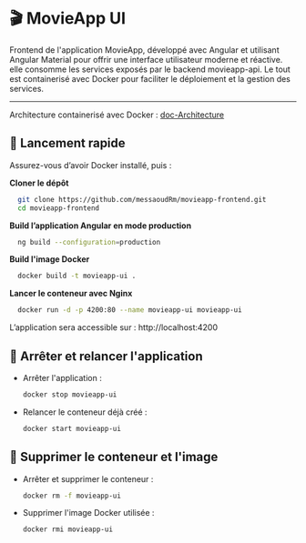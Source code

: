 # 🎬 MovieApp UI

Frontend de l'application MovieApp, développé avec Angular et utilisant Angular Material pour offrir une interface utilisateur moderne et réactive. elle consomme les services exposés par le backend movieapp-api. Le tout est containerisé avec Docker pour faciliter le déploiement et la gestion des services.

 ---

Architecture containerisé avec Docker : [doc-Architecture](docs/ARCHITECTURE.md)

## 🚀 Lancement rapide

Assurez-vous d’avoir Docker installé, puis :

**Cloner le dépôt**

```bash
  git clone https://github.com/messaoudRm/movieapp-frontend.git
  cd movieapp-frontend
```

**Build l’application Angular en mode production**

```bash
  ng build --configuration=production
```

**Build l'image Docker**

```bash
  docker build -t movieapp-ui .
```

**Lancer le conteneur avec Nginx**

```bash
  docker run -d -p 4200:80 --name movieapp-ui movieapp-ui
```

L’application sera accessible sur : http://localhost:4200


## 🛑 Arrêter et relancer l'application

- Arrêter l'application :

  ```bash
  docker stop movieapp-ui
  ```

- Relancer le conteneur déjà créé :

  ```bash
  docker start movieapp-ui
  ```

## 🧹 Supprimer le conteneur et l'image

- Arrêter et supprimer le conteneur :

  ```bash
  docker rm -f movieapp-ui
  ```
  
- Supprimer l'image Docker utilisée :

  ```bash
  docker rmi movieapp-ui
  ```


